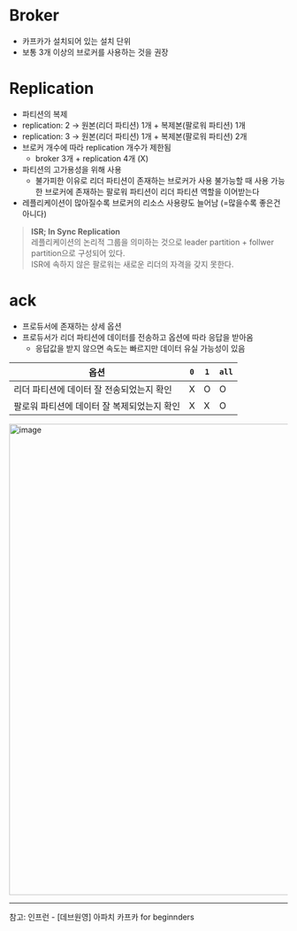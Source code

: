 # Broker

- 카프카가 설치되어 있는 설치 단위
- 보통 3개 이상의 브로커를 사용하는 것을 권장


# Replication

- 파티션의 복제
- replication: 2 -> 원본(리더 파티션) 1개 + 복제본(팔로워 파티션) 1개
- replication: 3 -> 원본(리더 파티션) 1개 + 복제본(팔로워 파티션) 2개
- 브로커 개수에 따라 replication 개수가 제한됨
  - broker 3개 + replication 4개 (X)
- 파티션의 고가용성을 위해 사용
  - 불가피한 이유로 리더 파티션이 존재하는 브로커가 사용 불가능할 때 사용 가능한 브로커에 존재하는 팔로워 파티션이 리더 파티션 역할을 이어받는다
- 레플리케이션이 많아질수록 브로커의 리소스 사용량도 늘어남 (=많을수록 좋은건 아니다)

> **ISR; In Sync Replication**  
> 레플리케이션의 논리적 그룹을 의미하는 것으로 leader partition + follwer partition으로 구성되어 있다.  
> ISR에 속하지 않은 팔로워는 새로운 리더의 자격을 갖지 못한다.

# ack

- 프로듀서에 존재하는 상세 옵션
- 프로듀서가 리더 파티션에 데이터를 전송하고 옵션에 따라 응답을 받아옴
  - 응답값을 받지 않으면 속도는 빠르지만 데이터 유실 가능성이 있음

|옵션|`0`|`1`|`all`|
|------|---|---|---|
|리더 파티션에 데이터 잘 전송되었는지 확인|X|O|O|
|팔로워 파티션에 데이터 잘 복제되었는지 확인|X|X|O|

<img width="851" alt="image" src="https://user-images.githubusercontent.com/53105735/223708325-e7bb32d3-53e4-4dbd-9f3e-568fc37c354c.png">

***
참고: 인프런 - [데브원영] 아파치 카프카 for beginnders
